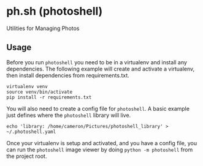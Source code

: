 # ph.sh (photoshell)

Utilities for Managing Photos

## Usage

Before you run `photoshell` you need to be in a virtualenv and install any
dependencies. The following example will create and activate a virtualenv,
then install dependencies from requirements.txt.

```
virtualenv venv
source venv/bin/activate
pip install -r requirements.txt
```

You will also need to create a config file for `photoshell`. A basic example
just defines where the `photoshell` library will live.

```
echo 'library: /home/cameron/Pictures/photoshell_library' > ~/.photoshell.yaml
```

Once your virtualenv is setup and activated, and you have a config file, you
can run the `photoshell` image viewer by doing `python -m photoshell` from the
project root.
